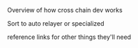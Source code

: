 
Overview of how cross chain dev works

Sort to auto relayer or specialized

reference links for other things they'll need
